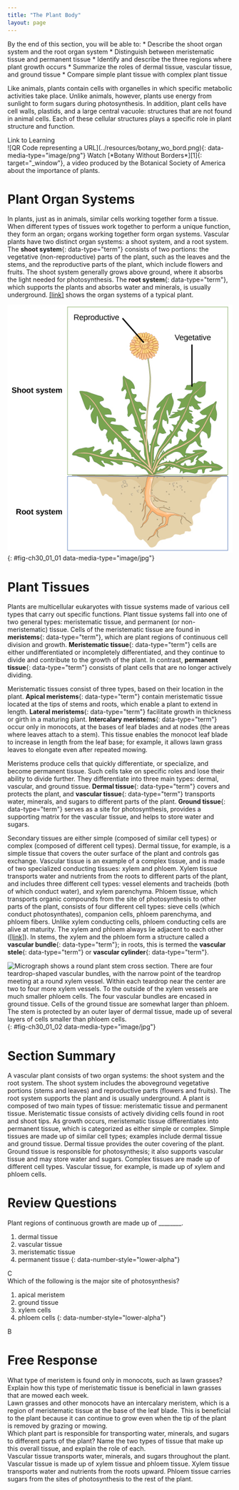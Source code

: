 ```yaml
---
title: "The Plant Body"
layout: page
---
```



<div data-type="abstract" markdown="1">
By the end of this section, you will be able to:
* Describe the shoot organ system and the root organ system
* Distinguish between meristematic tissue and permanent tissue
* Identify and describe the three regions where plant growth occurs
* Summarize the roles of dermal tissue, vascular tissue, and ground tissue
* Compare simple plant tissue with complex plant tissue

</div>

Like animals, plants contain cells with organelles in which specific metabolic activities take place. Unlike animals, however, plants use energy from sunlight to form sugars during photosynthesis. In addition, plant cells have cell walls, plastids, and a large central vacuole: structures that are not found in animal cells. Each of these cellular structures plays a specific role in plant structure and function.

<div data-type="note" class="interactive" data-label="" markdown="1">
<div data-type="title">
Link to Learning
</div>
<span data-type="media" data-alt="QR Code representing a URL"> ![QR Code representing a URL](../resources/botany_wo_bord.png){: data-media-type="image/png"} </span>
Watch [*Botany Without Borders*][1]{: target="_window"}, a video produced by the Botanical Society of America about the importance of plants.

</div>

# Plant Organ Systems

In plants, just as in animals, similar cells working together form a tissue. When different types of tissues work together to perform a unique function, they form an organ; organs working together form organ systems. Vascular plants have two distinct organ systems: a shoot system, and a root system. The **shoot system**{: data-type="term"} consists of two portions: the vegetative (non-reproductive) parts of the plant, such as the leaves and the stems, and the reproductive parts of the plant, which include flowers and fruits. The shoot system generally grows above ground, where it absorbs the light needed for photosynthesis. The **root system**{: data-type="term"}, which supports the plants and absorbs water and minerals, is usually underground. [\[link\]](#fig-ch30_01_01) shows the organ systems of a typical plant.

 ![ Illustration shows a dandelion plant. The shoot system consists of leaves and a flower on a stem. The root system consists of a single, thick root that branches into smaller roots.](../resources/Figure_30_01_01.jpg "The shoot system of a plant consists of leaves, stems, flowers, and fruits. The root system anchors the plant while absorbing water and minerals from the soil."){: #fig-ch30_01_01 data-media-type="image/jpg"}

# Plant Tissues

Plants are multicellular eukaryotes with tissue systems made of various cell types that carry out specific functions. Plant tissue systems fall into one of two general types: meristematic tissue, and permanent (or non-meristematic) tissue. Cells of the meristematic tissue are found in **meristems**{: data-type="term"}, which are plant regions of continuous cell division and growth. **Meristematic tissue**{: data-type="term"} cells are either undifferentiated or incompletely differentiated, and they continue to divide and contribute to the growth of the plant. In contrast, **permanent tissue**{: data-type="term"} consists of plant cells that are no longer actively dividing.

Meristematic tissues consist of three types, based on their location in the plant. **Apical meristems**{: data-type="term"} contain meristematic tissue located at the tips of stems and roots, which enable a plant to extend in length. **Lateral meristems**{: data-type="term"} facilitate growth in thickness or girth in a maturing plant. **Intercalary meristems**{: data-type="term"} occur only in monocots, at the bases of leaf blades and at nodes (the areas where leaves attach to a stem). This tissue enables the monocot leaf blade to increase in length from the leaf base; for example, it allows lawn grass leaves to elongate even after repeated mowing.

Meristems produce cells that quickly differentiate, or specialize, and become permanent tissue. Such cells take on specific roles and lose their ability to divide further. They differentiate into three main types: dermal, vascular, and ground tissue. **Dermal tissue**{: data-type="term"} covers and protects the plant, and **vascular tissue**{: data-type="term"} transports water, minerals, and sugars to different parts of the plant. **Ground tissue**{: data-type="term"} serves as a site for photosynthesis, provides a supporting matrix for the vascular tissue, and helps to store water and sugars.

Secondary tissues are either simple (composed of similar cell types) or complex (composed of different cell types). Dermal tissue, for example, is a simple tissue that covers the outer surface of the plant and controls gas exchange. Vascular tissue is an example of a complex tissue, and is made of two specialized conducting tissues: xylem and phloem. Xylem tissue transports water and nutrients from the roots to different parts of the plant, and includes three different cell types: vessel elements and tracheids (both of which conduct water), and xylem parenchyma. Phloem tissue, which transports organic compounds from the site of photosynthesis to other parts of the plant, consists of four different cell types: sieve cells (which conduct photosynthates), companion cells, phloem parenchyma, and phloem fibers. Unlike xylem conducting cells, phloem conducting cells are alive at maturity. The xylem and phloem always lie adjacent to each other ([\[link\]](#fig-ch30_01_02)). In stems, the xylem and the phloem form a structure called a **vascular bundle**{: data-type="term"}; in roots, this is termed the **vascular stele**{: data-type="term"} or **vascular cylinder**{: data-type="term"}.

![Micrograph shows a round plant stem cross section. There are four teardrop-shaped vascular bundles, with the narrow point of the teardrop meeting at a round xylem vessel. Within each teardrop near the center are two to four more xylem vessels. To the outside of the xylem vessels are much smaller phloem cells. The four vascular bundles are encased in ground tissue. Cells of the ground tissue are somewhat larger than phloem. The stem is protected by an outer layer of dermal tissue, made up of several layers of cells smaller than phloem cells.](../resources/Figure_30_01_02f.jpg "This light micrograph shows a cross section of a squash (Curcurbita maxima) stem. Each teardrop-shaped vascular bundle consists of large xylem vessels toward the inside and smaller phloem cells toward the outside.  Xylem cells, which transport water and nutrients from the roots to the rest of the plant, are dead at functional maturity. Phloem cells, which transport sugars and other organic compounds from photosynthetic tissue to the rest of the plant, are living. The vascular bundles are encased in ground tissue and surrounded by dermal tissue. (credit: modification of work by &quot;(biophotos)&quot;/Flickr; scale-bar data from Matt Russell)"){: #fig-ch30_01_02 data-media-type="image/jpg"}

# Section Summary

A vascular plant consists of two organ systems: the shoot system and the root system. The shoot system includes the aboveground vegetative portions (stems and leaves) and reproductive parts (flowers and fruits). The root system supports the plant and is usually underground. A plant is composed of two main types of tissue: meristematic tissue and permanent tissue. Meristematic tissue consists of actively dividing cells found in root and shoot tips. As growth occurs, meristematic tissue differentiates into permanent tissue, which is categorized as either simple or complex. Simple tissues are made up of similar cell types; examples include dermal tissue and ground tissue. Dermal tissue provides the outer covering of the plant. Ground tissue is responsible for photosynthesis; it also supports vascular tissue and may store water and sugars. Complex tissues are made up of different cell types. Vascular tissue, for example, is made up of xylem and phloem cells.

# Review Questions

<div data-type="exercise">
<div data-type="problem" markdown="1">
Plant regions of continuous growth are made up of ________.

1.  dermal tissue
2.  vascular tissue
3.  meristematic tissue
4.  permanent tissue
{: data-number-style="lower-alpha"}

</div>
<div data-type="solution" markdown="1">
C

</div>
</div>

<div data-type="exercise">
<div data-type="problem" markdown="1">
Which of the following is the major site of photosynthesis?

1.  apical meristem
2.  ground tissue
3.  xylem cells
4.  phloem cells
{: data-number-style="lower-alpha"}

</div>
<div data-type="solution" markdown="1">
B

</div>
</div>

# Free Response

<div data-type="exercise">
<div data-type="problem" markdown="1">
What type of meristem is found only in monocots, such as lawn grasses? Explain how this type of meristematic tissue is beneficial in lawn grasses that are mowed each week.

</div>
<div data-type="solution" markdown="1">
Lawn grasses and other monocots have an intercalary meristem, which is a region of meristematic tissue at the base of the leaf blade. This is beneficial to the plant because it can continue to grow even when the tip of the plant is removed by grazing or mowing.

</div>
</div>

<div data-type="exercise">
<div data-type="problem" markdown="1">
Which plant part is responsible for transporting water, minerals, and sugars to different parts of the plant? Name the two types of tissue that make up this overall tissue, and explain the role of each.

</div>
<div data-type="solution" markdown="1">
Vascular tissue transports water, minerals, and sugars throughout the plant. Vascular tissue is made up of xylem tissue and phloem tissue. Xylem tissue transports water and nutrients from the roots upward. Phloem tissue carries sugars from the sites of photosynthesis to the rest of the plant.

</div>
</div>



[1]: http://openstaxcollege.org/l/botany_wo_bord
